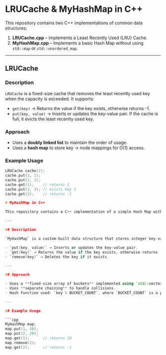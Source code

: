 # LRUCache & MyHashMap in C++

This repository contains two C++ implementations of common data structures:

1. **LRUCache.cpp** – Implements a Least Recently Used (LRU) Cache.  
2. **MyHashMap.cpp** – Implements a basic Hash Map without using `std::map` or `std::unordered_map`.

---

## LRUCache

### Description
`LRUCache` is a fixed-size cache that removes the least recently used key when the capacity is exceeded. It supports:

- `get(key)` → Returns the value if the key exists, otherwise returns -1.
- `put(key, value)` → Inserts or updates the key-value pair. If the cache is full, it evicts the least recently used key.

### Approach
- Uses a **doubly linked list** to maintain the order of usage.
- Uses a **hash map** to store key → node mappings for O(1) access.

### Example Usage
```cpp
LRUCache cache(2);
cache.put(1, 1);
cache.put(2, 2);
cache.get(1);    // returns 1
cache.put(3, 3); // evicts key 2
cache.get(2);    // returns -1

# MyHashMap in C++

This repository contains a C++ implementation of a simple Hash Map without using `std::map` or `std::unordered_map`.

---

## Description

`MyHashMap` is a custom-built data structure that stores integer key-value pairs. It supports:

- `put(key, value)` → Inserts or updates the key-value pair.
- `get(key)` → Returns the value if the key exists, otherwise returns -1.
- `remove(key)` → Deletes the key if it exists.

---

## Approach

- Uses a **fixed-size array of buckets** implemented using `std::vector<std::list<pair<int, int>>>`.
- Uses **separate chaining** to handle collisions.
- Hash function used: `key % BUCKET_COUNT`, where `BUCKET_COUNT` is a prime number (2069) to ensure better distribution.

---

## Example Usage

```cpp
MyHashMap map;
map.put(1, 10);
map.put(2, 20);
map.get(1);      // returns 10
map.remove(2);
map.get(2);      // returns -1
